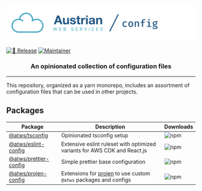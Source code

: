 [![Austrian Web Services / Config](logo.png)](https://github.com/Austrian-Web-Services/config)

[![🚀 Release](https://github.com/Austrian-Web-Services/config/actions/workflows/release.yml/badge.svg?event=push)](https://github.com/Austrian-Web-Services/config/actions/workflows/release.yaml)
[![Maintainer](https://img.shields.io/badge/Mainainer-%40NimmLor-blue)](https://img.shields.io/badge/Maintainer-%40NimmLor-blues)

<h3 align="center">An opinionated collection of configuration files</h3>

----

This repository, organized as a yarn monorepo, includes an assortment of configuration files that can be used in other projects.

## Packages

| Package | Description | Downloads |
| ------- | ----------- | ------------- |
| [@atws/tsconfig](/packages/tsconfig) | Opinionated tsconfig setup | ![npm](https://img.shields.io/npm/dm/@atws/tsconfig) |
| [@atws/eslint-config](/packages/eslint-config) | Extensive eslint ruleset with optimized variants for AWS CDK and React.js | ![npm](https://img.shields.io/npm/dm/@atws/eslint-config) |
| [@atws/prettier-config](/packages/prettier-config) | Simple prettier base configuration | ![npm](https://img.shields.io/npm/dm/@atws/prettier-config) |
| [@atws/projen-config](/packages/projen-config) | Extensions for [projen](https://projen.io) to use custom `@atws` packages and configs | ![npm](https://img.shields.io/npm/dm/@atws/projen-config) |

